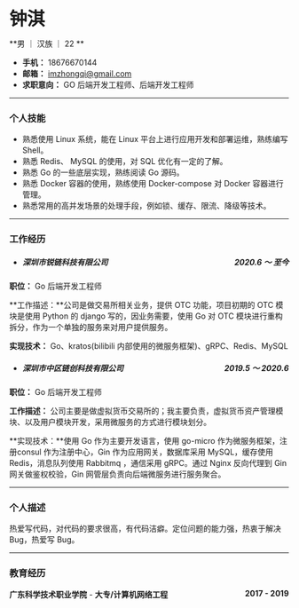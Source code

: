 <span style="font-size: 32px">**钟淇**</span> 

**男 ｜ 汉族 ｜ 22 **

- **手机：** 18676670144
- **邮箱：** imzhongqi@gmail.com
- **求职意向：**  GO 后端开发工程师、后端开发工程师

<hr class="hr_color">

### 个人技能

- 熟悉使用 Linux 系统，能在 Linux 平台上进行应用开发和部署运维，熟练编写 Shell。
- 熟悉 Redis、 MySQL 的使用，对 SQL 优化有一定的了解。
- 熟悉 Go 的一些底层实现，熟练阅读 Go 源码。
- 熟悉 Docker 容器的使用，熟练使用 Docker-compose 对 Docker 容器进行管理。
- 熟悉常用的高并发场景的处理手段，例如锁、缓存、限流、降级等技术。

<hr>

### 工作经历

- ##### 深圳市锐链科技有限公司<span style="float: right"> **2020.6 ～ 至今**</span>

**职位：** Go 后端开发工程师

**工作描述：**公司是做交易所相关业务，提供 OTC 功能，项目初期的 OTC 模块是使用 Python 的 django 写的，因业务需要，使用 Go 对 OTC 模块进行重构拆分，作为一个单独的服务来对用户提供服务。

**实现技术：** Go、kratos(bilibili 内部使用的微服务框架)、gRPC、Redis、MySQL



- ##### 深圳市中区链创科技有限公司  <span style="float: right">**2019.5 ～ 2020.6**</span>

**职位：** Go 后端开发工程师

**工作描述：** 公司主要是做虚拟货币交易所的；我主要负责，虚拟货币资产管理模块、以及用户模块开发，采用微服务的方式进行模块划分。

**实现技术：**使用 Go 作为主要开发语言，使用 go-micro 作为微服务框架，注册consul 作为注册中心，Gin 作为应用网关，数据库采用 MySQL，缓存使用 Redis，消息队列使用 Rabbitmq ，通信采用 gRPC。通过 Nginx 反向代理到 Gin 网关做鉴权校验，Gin 网管层负责向后端微服务进行服务聚合。

<hr>

### 个人描述

热爱写代码，对代码的要求很高，有代码洁癖。定位问题的能力强，热衷于解决Bug，热爱写 Bug。

<hr class="hr_color">

### 教育经历

**广东科学技术职业学院**  -  **大专/计算机网络工程**           <span style="float: right; ">**2017 - 2019**</span>